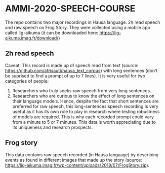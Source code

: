 # AMMI-2020-SPEECH-COURSE
The repo contains two major recordings in Hausa language: 2h read speech and raw speech on Frog Story. They were collected using a mobile app called lig-aikuma (it can be downloaded here: https://lig-aikuma.imag.fr/download/)
## 2h read speech
Caveat: This record is made up of speech read from text (source: https://github.com/afrisauti/hausa_text_corpus) with long sentences (don't be suprised to find a prompt of up to 7 lines). It is very useful for two categories of people:
1. Researchers who truly seeks raw speech from very long sentences.
2. Researchers who are curious to know the effect of long sentences on their language models.
Hence, despite the fact that short sentences are preferred for raw speech, this long-sentences speech recording is very useful as it has its own role to play in research where testing robustness of models are required. This is why each recorded prompt could vary from a minute to 5 or 7 minutes. This data is worth appreciating due to its uniqueness and research prospects.
## Frog story
This data contains raw speech recorded (in Hausa language) by describing events as found in different images that made up the story (source: https://lig-aikuma.imag.fr/wp-content/uploads/2018/07/FrogStory.zip).
